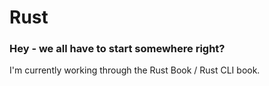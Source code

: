 # Rust
<h3> Hey - we all have to start somewhere right? </h3>
<p> I'm currently working through the Rust Book / Rust CLI book. </p>
